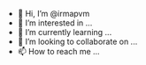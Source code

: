 - 👋 Hi, I’m @irmapvm
- 👀 I’m interested in ...
- 🌱 I’m currently learning ...
- 💞️ I’m looking to collaborate on ...
- 📫 How to reach me ...

<!---
irmapvm/irmapvm is a ✨ special ✨ repository because its `README.md` (this file) appears on your GitHub profile.
You can click the Preview link to take a look at your changes.
--->

